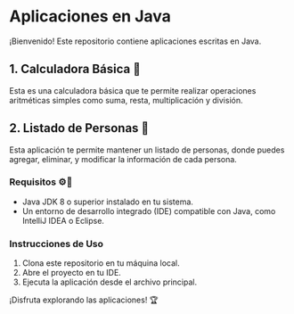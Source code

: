 # Aplicaciones en Java

¡Bienvenido! Este repositorio contiene aplicaciones escritas en Java.

## 1. Calculadora Básica 🧮
Esta es una calculadora básica que te permite realizar operaciones aritméticas simples como suma, resta, multiplicación y división.


## 2. Listado de Personas 👥
Esta aplicación te permite mantener un listado de personas, donde puedes agregar, eliminar, y modificar la información de cada persona.

### Requisitos ⚙️🔧
- Java JDK 8 o superior instalado en tu sistema.
- Un entorno de desarrollo integrado (IDE) compatible con Java, como IntelliJ IDEA o Eclipse.

### Instrucciones de Uso
1. Clona este repositorio en tu máquina local.
2. Abre el proyecto en tu IDE.
3. Ejecuta la aplicación desde el archivo principal.

¡Disfruta explorando las aplicaciones! 🏆
